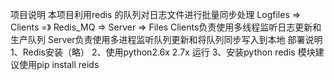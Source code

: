 项目说明
	本项目利用redis 的队列对日志文件进行批量同步处理
	Logfiles => Clients =》 Redis_MQ => Server => Files
	Clients负责使用多线程监听日志更新和生产队列
	Server负责使用多进程监听队列更新和将队列同步写入到本地
部署说明
	1、Redis安装（略）
	2、使用python2.6x 2.7x 运行
	3、安装python  redis 模块建议使用pip install reids